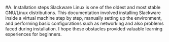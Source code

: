 #A.	Installation steps
Slackware Linux is one of the oldest and most stable GNU/Linux distributions. This documentation involved installing Slackware inside a virtual machine step by step, manually setting up the environment, and performing basic configurations such as networking and also problems faced during installation. I hope these obstacles provided valuable learning experiences for beginners.


